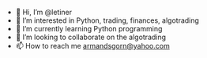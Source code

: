 - 👋 Hi, I’m @letiner
- 👀 I’m interested in Python, trading, finances, algotrading 
- 🌱 I’m currently learning Python programming
- 💞️ I’m looking to collaborate on the algotrading 
- 📫 How to reach me armandsgorn@yahoo.com

<!---
letiner/letiner is a ✨ special ✨ repository because its `README.md` (this file) appears on your GitHub profile.
You can click the Preview link to take a look at your changes.
--->
